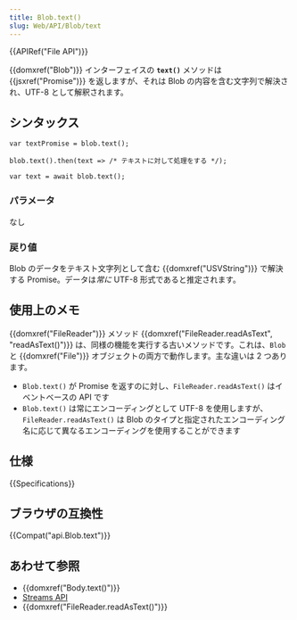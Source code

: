 ```yaml
---
title: Blob.text()
slug: Web/API/Blob/text
---
```


{{APIRef("File API")}}

{{domxref("Blob")}} インターフェイスの **`text()`** メソッドは {{jsxref("Promise")}} を返しますが、それは Blob の内容を含む文字列で解決され、UTF-8 として解釈されます。

## シンタックス

```
var textPromise = blob.text();

blob.text().then(text => /* テキストに対して処理をする */);

var text = await blob.text();
```

### パラメータ

なし

### 戻り値

Blob のデータをテキスト文字列として含む {{domxref("USVString")}} で解決する Promise。データは*常に* UTF-8 形式であると推定されます。

## 使用上のメモ

{{domxref("FileReader")}} メソッド {{domxref("FileReader.readAsText", "readAsText()")}} は、同様の機能を実行する古いメソッドです。これは、`Blob` と {{domxref("File")}} オブジェクトの両方で動作します。主な違いは 2 つあります。

- `Blob.text()` が Promise を返すのに対し、`FileReader.readAsText()` はイベントベースの API です
- `Blob.text()` は常にエンコーディングとして UTF-8 を使用しますが、`FileReader.readAsText()` は Blob のタイプと指定されたエンコーディング名に応じて異なるエンコーディングを使用することができます

## 仕様

{{Specifications}}

## ブラウザの互換性

{{Compat("api.Blob.text")}}

## あわせて参照

- {{domxref("Body.text()")}}
- [Streams API](/ja/docs/Web/API/Streams_API)
- {{domxref("FileReader.readAsText()")}}
